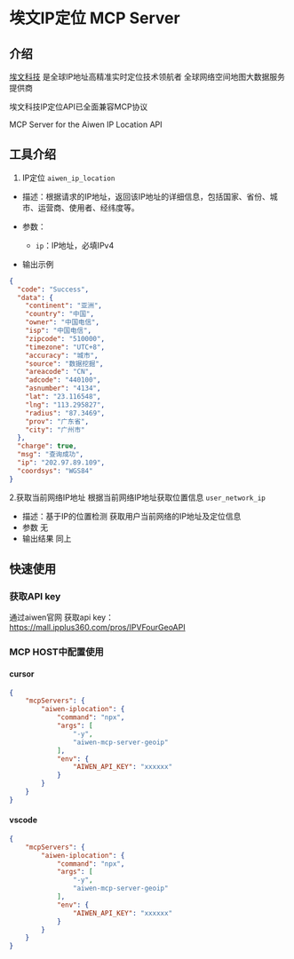 # 埃文IP定位 MCP Server

## 介绍
[埃文科技](https://www.ipplus360.com/) 是全球IP地址高精准实时定位技术领航者 全球网络空间地图大数据服务提供商

埃文科技IP定位API已全面兼容MCP协议

MCP Server for the Aiwen IP Location API

## 工具介绍

1. IP定位 `aiwen_ip_location`
- 描述：根据请求的IP地址，返回该IP地址的详细信息，包括国家、省份、城市、运营商、使用者、经纬度等。
- 参数：
  - `ip`：IP地址，必填IPv4

- 输出示例

```json
{
  "code": "Success",
  "data": {
    "continent": "亚洲",
    "country": "中国",
    "owner": "中国电信",
    "isp": "中国电信",
    "zipcode": "510000",
    "timezone": "UTC+8",
    "accuracy": "城市",
    "source": "数据挖掘",
    "areacode": "CN",
    "adcode": "440100",
    "asnumber": "4134",
    "lat": "23.116548",
    "lng": "113.295827",
    "radius": "87.3469",
    "prov": "广东省",
    "city": "广州市"
  },
  "charge": true,
  "msg": "查询成功",
  "ip": "202.97.89.109",
  "coordsys": "WGS84"
}
```

2.获取当前网络IP地址 根据当前网络IP地址获取位置信息 `user_network_ip`
- 描述：基于IP的位置检测 获取用户当前网络的IP地址及定位信息
- 参数 无
- 输出结果 同上

## 快速使用

### 获取API key
通过aiwen官网 获取api key： https://mall.ipplus360.com/pros/IPVFourGeoAPI

### MCP HOST中配置使用
#### cursor
```json
{
    "mcpServers": {
        "aiwen-iplocation": {
            "command": "npx",
            "args": [
                "-y",
                "aiwen-mcp-server-geoip"
            ],
            "env": {
                "AIWEN_API_KEY": "xxxxxx"
            }
        }
    }
}
```
#### vscode
```json
{
    "mcpServers": {
        "aiwen-iplocation": {
            "command": "npx",
            "args": [
                "-y",
                "aiwen-mcp-server-geoip"
            ],
            "env": {
                "AIWEN_API_KEY": "xxxxxx"
            }
        }
    }
}
```
